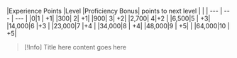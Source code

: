 |Experience Points	|Level	|Proficiency Bonus| points to next level |
|
| --- | --- | --- |
|0|1 | +1|
|300| 2| +1|
|900| 3| +2|
|2,700| 4|+2 |
|6,500|5 | +3|
|14,000|6 |+3 |
|23,000|7 |+4 |
|34,000|8 | +4|
|48,000|9 | +5|
|
|64,000|10 | +5|


>[!Info] Title here
>content goes here

